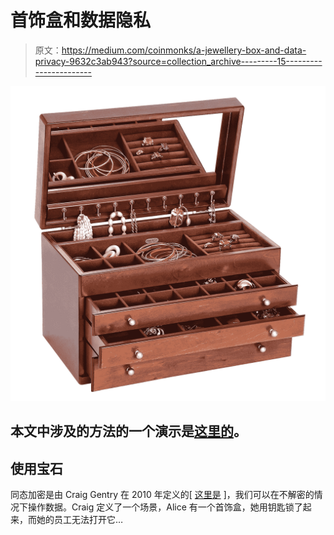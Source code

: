 # 首饰盒和数据隐私

> 原文：<https://medium.com/coinmonks/a-jewellery-box-and-data-privacy-9632c3ab943?source=collection_archive---------15----------------------->

![](img/30d39c0e0a33545510613df981f98757.png)

## 本文中涉及的方法的一个演示是[这里的](https://asecuritysite.com/encryption/hom_adder)。

## 使用宝石

同态加密是由 Craig Gentry 在 2010 年定义的[ [这里是](https://crypto.stanford.edu/craig/craig-thesis.pdf) ]，我们可以在不解密的情况下操作数据。Craig 定义了一个场景，Alice 有一个首饰盒，她用钥匙锁了起来，而她的员工无法打开它…